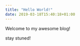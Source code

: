 ```yaml
---
title: "Hello World!"
date: 2019-03-18T15:40:18+01:00
---
```


Welcome to my awesome blog! 

stay stuned!

